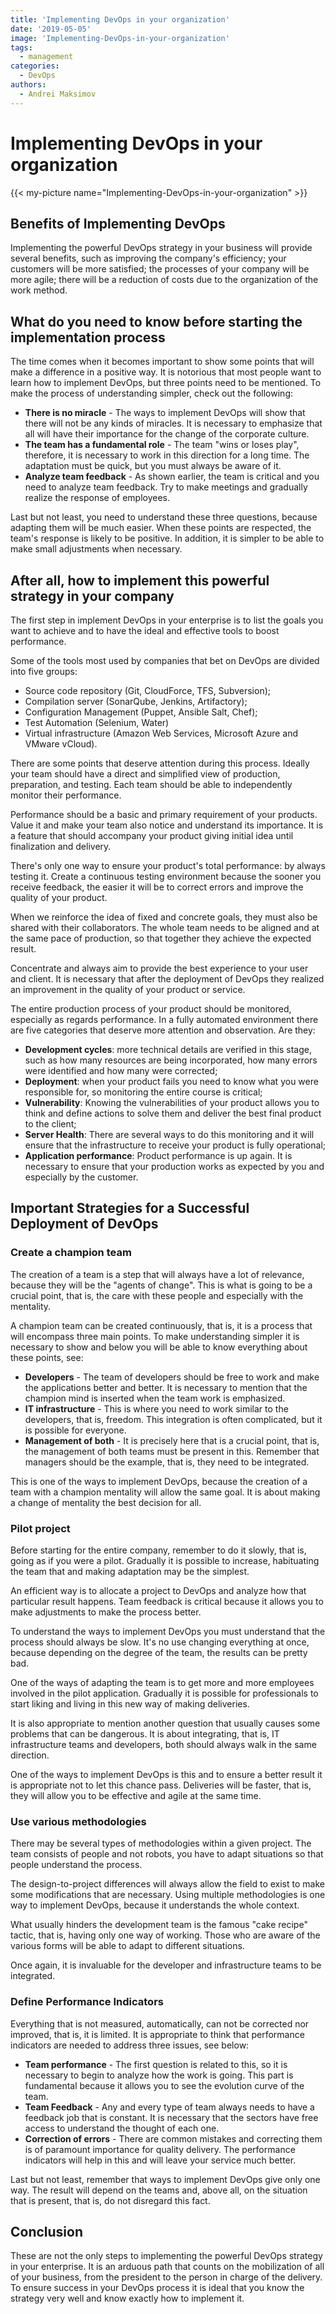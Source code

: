 ```yaml
---
title: 'Implementing DevOps in your organization'
date: '2019-05-05'
image: 'Implementing-DevOps-in-your-organization'
tags:
  - management
categories:
  - DevOps
authors:
  - Andrei Maksimov
---
```

# Implementing DevOps in your organization

{{< my-picture name="Implementing-DevOps-in-your-organization" >}}

## Benefits of Implementing DevOps

Implementing the powerful DevOps strategy in your business will provide several benefits, such as improving the company's efficiency; your customers will be more satisfied; the processes of your company will be more agile; there will be a reduction of costs due to the organization of the work method.

## What do you need to know before starting the implementation process

The time comes when it becomes important to show some points that will make a difference in a positive way. It is notorious that most people want to learn how to implement DevOps, but three points need to be mentioned. To make the process of understanding simpler, check out the following:

- **There is no miracle** - The ways to implement DevOps will show that there will not be any kinds of miracles. It is necessary to emphasize that all will have their importance for the change of the corporate culture.
- **The team has a fundamental role** - The team "wins or loses play", therefore, it is necessary to work in this direction for a long time. The adaptation must be quick, but you must always be aware of it.
- **Analyze team feedback** - As shown earlier, the team is critical and you need to analyze team feedback. Try to make meetings and gradually realize the response of employees.

Last but not least, you need to understand these three questions, because adapting them will be much easier. When these points are respected, the team's response is likely to be positive. In addition, it is simpler to be able to make small adjustments when necessary.

## After all, how to implement this powerful strategy in your company

The first step in implement DevOps in your enterprise is to list the goals you want to achieve and to have the ideal and effective tools to boost performance.

Some of the tools most used by companies that bet on DevOps are divided into five groups:

- Source code repository (Git, CloudForce, TFS, Subversion);
- Compilation server (SonarQube, Jenkins, Artifactory);
- Configuration Management (Puppet, Ansible Salt, Chef);
- Test Automation (Selenium, Water)
- Virtual infrastructure (Amazon Web Services, Microsoft Azure and VMware vCloud).

There are some points that deserve attention during this process. Ideally your team should have a direct and simplified view of production, preparation, and testing. Each team should be able to independently monitor their performance.

Performance should be a basic and primary requirement of your products. Value it and make your team also notice and understand its importance. It is a feature that should accompany your product giving initial idea until finalization and delivery.

There's only one way to ensure your product's total performance: by always testing it. Create a continuous testing environment because the sooner you receive feedback, the easier it will be to correct errors and improve the quality of your product.

When we reinforce the idea of fixed and concrete goals, they must also be shared with their collaborators. The whole team needs to be aligned and at the same pace of production, so that together they achieve the expected result.

Concentrate and always aim to provide the best experience to your user and client. It is necessary that after the deployment of DevOps they realized an improvement in the quality of your product or service.

The entire production process of your product should be monitored, especially as regards performance. In a fully automated environment there are five categories that deserve more attention and observation. Are they:

- **Development cycles**: more technical details are verified in this stage, such as how many resources are being incorporated, how many errors were identified and how many were corrected;
- **Deployment**: when your product fails you need to know what you were responsible for, so monitoring the entire course is critical;
- **Vulnerability**: Knowing the vulnerabilities of your product allows you to think and define actions to solve them and deliver the best final product to the client;
- **Server Health**: There are several ways to do this monitoring and it will ensure that the infrastructure to receive your product is fully operational;
- **Application performance**: Product performance is up again. It is necessary to ensure that your production works as expected by you and especially by the customer.

## Important Strategies for a Successful Deployment of DevOps

### Create a champion team

The creation of a team is a step that will always have a lot of relevance, because they will be the "agents of change". This is what is going to be a crucial point, that is, the care with these people and especially with the mentality.

A champion team can be created continuously, that is, it is a process that will encompass three main points. To make understanding simpler it is necessary to show and below you will be able to know everything about these points, see:

- **Developers** - The team of developers should be free to work and make the applications better and better. It is necessary to mention that the champion mind is inserted when the team work is emphasized.
- **IT infrastructure** - This is where you need to work similar to the developers, that is, freedom. This integration is often complicated, but it is possible for everyone.
- **Management of both** - It is precisely here that is a crucial point, that is, the management of both teams must be present in this. Remember that managers should be the example, that is, they need to be integrated.

This is one of the ways to implement DevOps, because the creation of a team with a champion mentality will allow the same goal. It is about making a change of mentality the best decision for all.

### Pilot project

Before starting for the entire company, remember to do it slowly, that is, going as if you were a pilot. Gradually it is possible to increase, habituating the team that and making adaptation may be the simplest.

An efficient way is to allocate a project to DevOps and analyze how that particular result happens. Team feedback is critical because it allows you to make adjustments to make the process better.

To understand the ways to implement DevOps you must understand that the process should always be slow. It's no use changing everything at once, because depending on the degree of the team, the results can be pretty bad.

One of the ways of adapting the team is to get more and more employees involved in the pilot application. Gradually it is possible for professionals to start liking and living in this new way of making deliveries.

It is also appropriate to mention another question that usually causes some problems that can be dangerous. It is about integrating, that is, IT infrastructure teams and developers, both should always walk in the same direction.

One of the ways to implement DevOps is this and to ensure a better result it is appropriate not to let this chance pass. Deliveries will be faster, that is, they will allow you to be effective and agile at the same time.

### Use various methodologies

There may be several types of methodologies within a given project. The team consists of people and not robots, you have to adapt situations so that people understand the process.

The design-to-project differences will always allow the field to exist to make some modifications that are necessary. Using multiple methodologies is one way to implement DevOps, because it understands the whole context.

What usually hinders the development team is the famous "cake recipe" tactic, that is, having only one way of working. Those who are aware of the various forms will be able to adapt to different situations.

Once again, it is invaluable for the developer and infrastructure teams to be integrated.

### Define Performance Indicators

Everything that is not measured, automatically, can not be corrected nor improved, that is, it is limited. It is appropriate to think that performance indicators are needed to address three issues, see below:

- **Team performance** - The first question is related to this, so it is necessary to begin to analyze how the work is going. This part is fundamental because it allows you to see the evolution curve of the team.
- **Team Feedback** - Any and every type of team always needs to have a feedback job that is constant. It is necessary that the sectors have free access to understand the thought of each one.
- **Correction of errors** - There are common mistakes and correcting them is of paramount importance for quality delivery. The performance indicators will help in this and will leave your service much better.

Last but not least, remember that ways to implement DevOps give only one way. The result will depend on the teams and, above all, on the situation that is present, that is, do not disregard this fact.

## Conclusion

These are not the only steps to implementing the powerful DevOps strategy in your enterprise. It is an arduous path that counts on the mobilization of all of your business, from the president to the person in charge of the delivery.
To ensure success in your DevOps process it is ideal that you know the strategy very well and know exactly how to implement it.
